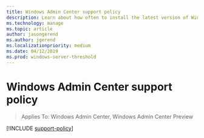 ```yaml
---
title: Windows Admin Center support policy
description: Learn about how often to install the latest version of Windows Admin Center to stay current and supported.
ms.technology: manage
ms.topic: article
author: jasongerend
ms.author: jgerend
ms.localizationpriority: medium
ms.date: 04/12/2019
ms.prod: windows-server-threshold
---
```

# Windows Admin Center support policy

>Applies To: Windows Admin Center, Windows Admin Center Preview

[!INCLUDE [support-policy](../includes/support-policy.md)]
